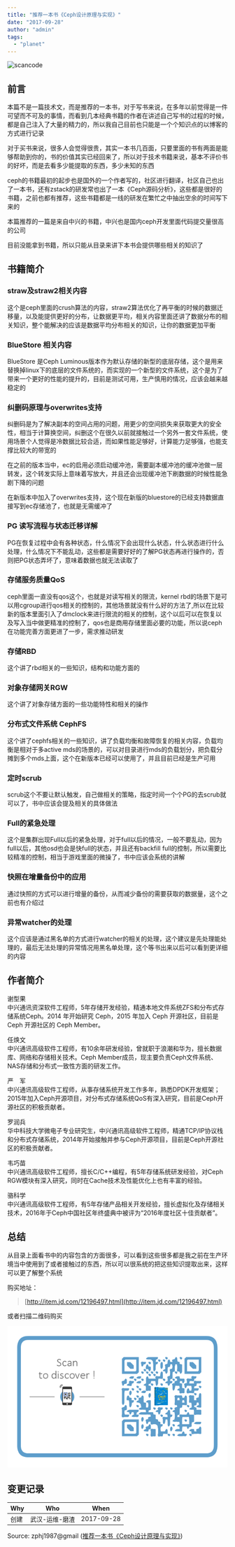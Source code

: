 ```yaml
---
title: "推荐一本书《Ceph设计原理与实现》"
date: "2017-09-28"
author: "admin"
tags: 
  - "planet"
---
```


  
![scancode](images/book-rocket.png)  

## 前言

本篇不是一篇技术文，而是推荐的一本书，对于写书来说，在多年以前觉得是一件可望而不可及的事情，而看到几本经典书籍的作者在讲述自己写书的过程的时候，都是自己注入了大量的精力的，所以我自己目前也只能是一个个知识点的以博客的方式进行记录

对于买书来说，很多人会觉得很贵，其实一本书几百面，只要里面的书有两面是能够帮助到你的，书的价值其实已经回来了，所以对于技术书籍来说，基本不评价书的好坏，而是去看多少能提取的东西，多少未知的东西

ceph的书籍最初的起步也是国外的一个作者写的，社区进行翻译，社区自己也出了一本书，还有zstack的研发常也出了一本《Ceph源码分析》，这些都是很好的书籍，之前也都有推荐，这些书籍都是一线的研发在繁忙之中抽出空余的时间写下来的

本篇推荐的一篇是来自中兴的书籍，中兴也是国内ceph开发里面代码提交量很高的公司

目前没能拿到书籍，所以只能从目录来讲下本书会提供哪些相关的知识了

## 书籍简介

### straw及straw2相关内容

这个是ceph里面的crush算法的内容，straw2算法优化了再平衡的时候的数据迁移量，以及能提供更好的分布，让数据更平均，相关内容里面还讲了数据分布的相关知识，整个能解决的应该是数据平均分布相关的知识，让你的数据更加平衡

### BlueStore 相关内容

BlueStore 是Ceph Luminous版本作为默认存储的新型的底层存储，这个是用来替换掉linux下的底层的文件系统的，而实现的一个新型的文件系统，这个是为了带来一个更好的性能的提升的，目前是测试可用，生产慎用的情况，应该会越来越稳定的

### 纠删码原理与overwrites支持

纠删码是为了解决副本的空间占用的问题，用更少的空间损失来获取更大的安全性，相当于计算换空间，纠删这个在很久以前就接触过一个另外一套文件系统，使用场景个人觉得是冷数据比较合适，而如果性能足够好，计算能力足够强，也能支撑比较大的带宽的

在之前的版本当中，ec的启用必须启动缓冲池，需要副本缓冲池的缓冲池做一层转发，这个转发实际上意味着写放大，并且还会出现缓冲池下刷数据的时候性能急剧下降的问题

在新版本中加入了overwrites支持，这个现在新版的bluestore的已经支持数据直接写到ec存储池了，也就是无需缓冲了

### PG 读写流程与状态迁移详解

PG在恢复过程中会有各种状态，什么情况下会出现什么状态，什么状态进行什么处理，什么情况下不能乱动，这些都是需要好好的了解PG状态再进行操作的，否则把PG状态弄坏了，意味着数据也就无法读取了

### 存储服务质量QoS

ceph里面一直没有qos这个，也就是对读写相关的限流，kernel rbd的场景下是可以用cgroup进行qos相关的控制的，其他场景就没有什么好的方法了,所以在比较新的版本里面引入了dmclock来进行限流的相关的控制，这个以后可以在恢复以及写入当中做更精准的控制了，qos也是商用存储里面必要的功能，所以说ceph在功能完善方面更进了一步，需求推动研发

### 存储RBD

这个讲了rbd相关的一些知识，结构和功能方面的

### 对象存储网关RGW

这个讲了对象存储方面的一些功能特性和相关的操作

### 分布式文件系统 CephFS

这个讲了cephfs相关的一些知识，讲了负载均衡和故障恢复的相关内容，负载均衡是相对于多active mds的场景的，可以对目录进行mds的负载划分，把负载分摊到多个mds上面，这个在新版本已经可以使用了，并且目前已经是生产可用

### 定时scrub

scrub这个不要让默认触发，自己做相关的策略，指定时间一个个PG的去scrub就可以了，书中应该会提及相关的具体做法

### Full的紧急处理

这个是集群出现Full以后的紧急处理，对于full以后的情况，一般不要乱动，因为full以后，其他osd也会是快full的状态，并且还有backfill full的控制，所以需要比较精准的控制，相当于游戏里面的微操了，书中应该会系统的讲解

### 快照在增量备份中的应用

通过快照的方式可以进行增量的备份，从而减少备份的需要获取的数据量，这个之前也有介绍过

### 异常watcher的处理

这个应该是通过黑名单的方式进行watcher的相关的处理，这个建议是先处理能处理的，最后无法处理的异常情况用黑名单处理，这个等书出来以后可以看到更详细的内容

## 作者简介

谢型果  
中兴通讯资深软件工程师，5年存储开发经验，精通本地文件系统ZFS和分布式存储系统Ceph。2014 年开始研究 Ceph，2015 年加入 Ceph 开源社区，目前是 Ceph 开源社区的 Ceph Member。

任焕文  
中兴通讯高级软件工程师，有10余年研发经验，曾就职于浪潮和华为，擅长数据库、网络和存储相关技术。Ceph Member成员，现主要负责Ceph文件系统、NAS存储和分布式一致性方面的研发工作。

严　军  
中兴通讯高级软件工程师，从事存储系统开发工作多年，熟悉DPDK开发框架；2015年加入Ceph开源项目，对分布式存储系统QoS有深入研究，目前是Ceph开源社区的积极贡献者。

罗润兵  
华中科技大学微电子专业研究生，中兴通讯高级软件工程师，精通TCP/IP协议栈和分布式存储系统，2014年开始接触并参与Ceph开源项目，目前是Ceph开源社区的积极贡献者。

韦巧苗  
中兴通讯高级软件工程师，擅长C/C++编程，有5年存储系统研发经验，对Ceph RGW模块有深入研究，同时在Cache技术及性能优化上也有丰富的经验。

骆科学  
中兴通讯高级软件工程师，有5年存储产品相关开发经验，擅长虚拟化及存储相关技术，2016年于Ceph中国社区年终盛典中被评为“2016年度社区十佳贡献者”。

## 总结

从目录上面看书中的内容包含的方面很多，可以看到这些很多都是我之前在生产环境当中使用到了或者接触过的东西，所以可以很系统的把这些知识提取出来，这样可以更了解整个系统

购买地址：

> [http://item.jd.com/12196497.html](http://item.jd.com/12196497.html)

或者扫描二维码购买

  
![scancode.png-40.4kB](images/scancode.png)  

## 变更记录

| Why | Who | When |
| --- | --- | --- |
| 创建 | 武汉-运维-磨渣 | 2017-09-28 |

Source: zphj1987@gmail ([推荐一本书《Ceph设计原理与实现》](http://www.zphj1987.com/2017/09/28/a-new-ceph-book/))
